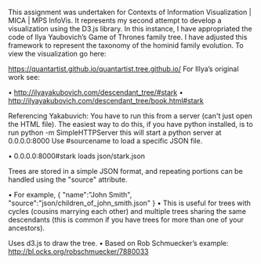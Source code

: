 ﻿This assignment was undertaken for Contexts of Information Visualization | MICA | MPS InfoVis. It represents my second attempt to develop a visualization using the D3.js library. In this instance, I have appropriated the code of Ilya Yaubovich’s Game of Thrones family tree. I have adjusted this framework to represent the taxonomy of the hominid family evolution.
To view the visualization go here:

https://quantartist.github.io/quantartist.tree.github.io/
For Illya’s original work see:

•	http://ilyayakubovich.com/descendant_tree/#stark
•	http://ilyayakubovich.com/descendant_tree/book.html#stark

Referencing Yakabuvich:
You have to run this from a server (can't just open the HTML file). The easiest way to do this, if you have python installed, is to run
python -m SimpleHTTPServer this will start a python server at 0.0.0.0:8000
Use #sourcename to load a specific JSON file.

•	0.0.0.0:8000#stark loads json/stark.json

Trees are stored in a simple JSON format, and repeating portions can be handled using the "source" attribute.

•	For example, { "name":"John Smith", "source":"json/children_of_john_smith.json" }
•	This is useful for trees with cycles (cousins marrying each other) and multiple trees sharing the same descendants (this is common if you have trees for more than one of your ancestors).

Uses d3.js to draw the tree.
•	Based on Rob Schmuecker’s example: http://bl.ocks.org/robschmuecker/7880033

